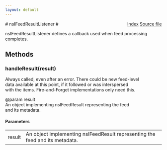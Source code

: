 ```yaml
---
layout: default
---
```

<div class='links' style='float:right'><a href="../index.html">Index</a>
<a href="http://dxr.mozilla.org/mozilla-central/source/toolkit/components/feeds/nsIFeedListener.idl">Source file</a>
</div>
# nsIFeedResultListener #
  
nsIFeedResultListener defines a callback used when feed processing  
completes.  
  

## Methods ##

### handleResult(result) ###
   
Always called, even after an error. There could be new feed-level  
data available at this point, if it followed or was interspersed  
with the items. Fire-and-Forget implementations only need this.  
  
@param result  
       An object implementing nsIFeedResult representing the feed   
       and its metadata.   
  

#### Parameters ####

<table>

<tr>
<td>result</td>
<td>       An object implementing nsIFeedResult representing the feed   
       and its metadata.   
</td>
</tr>

</table>
